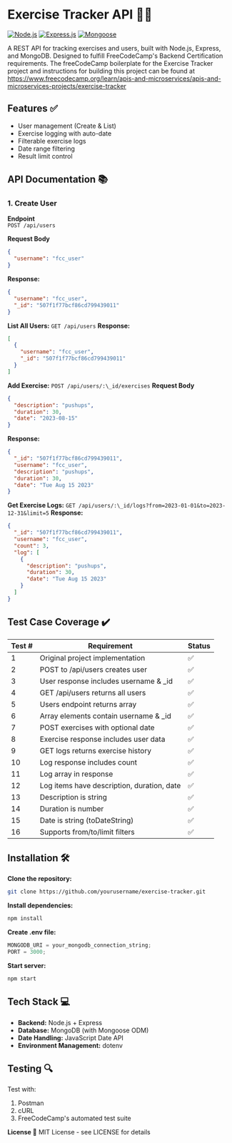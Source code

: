 # Exercise Tracker API 🏋️‍♂️

[![Node.js](https://img.shields.io/badge/Node.js-20.x-green.svg)](https://nodejs.org/)
[![Express.js](https://img.shields.io/badge/Express.js-4.x-blue.svg)](https://expressjs.com/)
[![Mongoose](https://img.shields.io/badge/Mongoose-8.x-red.svg)](https://mongoosejs.com/)

A REST API for tracking exercises and users, built with Node.js, Express, and MongoDB. Designed to fulfill FreeCodeCamp's Backend Certification requirements. The freeCodeCamp boilerplate for the Exercise Tracker project and instructions for building this project can be found at https://www.freecodecamp.org/learn/apis-and-microservices/apis-and-microservices-projects/exercise-tracker

## Features ✅

- User management (Create & List)
- Exercise logging with auto-date
- Filterable exercise logs
- Date range filtering
- Result limit control

## API Documentation 📚

### 1. Create User

**Endpoint**  
`POST /api/users`

**Request Body**

```json
{
  "username": "fcc_user"
}
```

**Response:**

```json
{
  "username": "fcc_user",
  "_id": "507f1f77bcf86cd799439011"
}
```

**List All Users:**
`GET /api/users`
**Response:**

```json
[
  {
    "username": "fcc_user",
    "_id": "507f1f77bcf86cd799439011"
  }
]
```

**Add Exercise:**
`POST /api/users/:\_id/exercises`
**Request Body**

```json
{
  "description": "pushups",
  "duration": 30,
  "date": "2023-08-15"
}
```

**Response:**

```json
{
  "_id": "507f1f77bcf86cd799439011",
  "username": "fcc_user",
  "description": "pushups",
  "duration": 30,
  "date": "Tue Aug 15 2023"
}
```

**Get Exercise Logs:**
`GET /api/users/:\_id/logs?from=2023-01-01&to=2023-12-31&limit=5`
**Response:**

```json
{
  "_id": "507f1f77bcf86cd799439011",
  "username": "fcc_user",
  "count": 3,
  "log": [
    {
      "description": "pushups",
      "duration": 30,
      "date": "Tue Aug 15 2023"
    }
  ]
}
```

## Test Case Coverage ✔️

| Test # | Requirement                                | Status |
| ------ | ------------------------------------------ | ------ |
| 1      | Original project implementation            | ✅     |
| 2      | POST to /api/users creates user            | ✅     |
| 3      | User response includes username & \_id     | ✅     |
| 4      | GET /api/users returns all users           | ✅     |
| 5      | Users endpoint returns array               | ✅     |
| 6      | Array elements contain username & \_id     | ✅     |
| 7      | POST exercises with optional date          | ✅     |
| 8      | Exercise response includes user data       | ✅     |
| 9      | GET logs returns exercise history          | ✅     |
| 10     | Log response includes count                | ✅     |
| 11     | Log array in response                      | ✅     |
| 12     | Log items have description, duration, date | ✅     |
| 13     | Description is string                      | ✅     |
| 14     | Duration is number                         | ✅     |
| 15     | Date is string (toDateString)              | ✅     |
| 16     | Supports from/to/limit filters             | ✅     |

## Installation 🛠️

**Clone the repository:**

```bash
git clone https://github.com/yourusername/exercise-tracker.git
```

**Install dependencies:**

```bash
npm install
```

**Create .env file:**

```js
MONGODB_URI = your_mongodb_connection_string;
PORT = 3000;
```

**Start server:**

```bash
npm start
```

## Tech Stack 💻

- **Backend:** Node.js + Express
- **Database:** MongoDB (with Mongoose ODM)
- **Date Handling:** JavaScript Date API
- **Environment Management:** dotenv

## Testing 🔍

Test with:

1. Postman
2. cURL
3. FreeCodeCamp's automated test suite

**License 📄**
MIT License - see LICENSE for details
